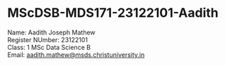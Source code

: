 # MScDSB-MDS171-23122101-Aadith

Name: Aadith Joseph Mathew  
Register NUmber: 23122101   
Class: 1 MSc Data Science B  
Email: 
aadith.mathew@msds.christuniversity.in  